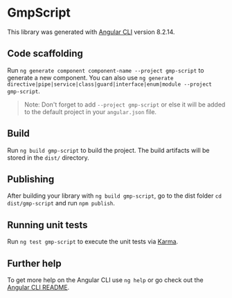 # GmpScript

This library was generated with [Angular CLI](https://github.com/angular/angular-cli) version 8.2.14.

## Code scaffolding

Run `ng generate component component-name --project gmp-script` to generate a new component. You can also use `ng generate directive|pipe|service|class|guard|interface|enum|module --project gmp-script`.
> Note: Don't forget to add `--project gmp-script` or else it will be added to the default project in your `angular.json` file. 

## Build

Run `ng build gmp-script` to build the project. The build artifacts will be stored in the `dist/` directory.

## Publishing

After building your library with `ng build gmp-script`, go to the dist folder `cd dist/gmp-script` and run `npm publish`.

## Running unit tests

Run `ng test gmp-script` to execute the unit tests via [Karma](https://karma-runner.github.io).

## Further help

To get more help on the Angular CLI use `ng help` or go check out the [Angular CLI README](https://github.com/angular/angular-cli/blob/master/README.md).
